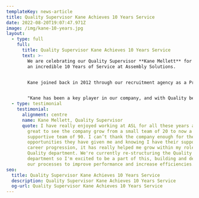 ```yaml
---
templateKey: news-article
title: Quality Supervisor Kane Achieves 10 Years Service
date: 2022-08-20T19:07:47.971Z
image: /img/kane-10-years.jpg
layout:
  - type: full
    full:
      title: Quality Supervisor Kane Achieves 10 Years Service
      text: >-
        We are celebrating our Quality Supervisor **Kane Mellett** for reaching
        an incredible 10 Years of Service at Assembly Solutions. 


        K﻿ane joined back in 2012 through our recruitment agency as a Production Operator and very soon showed his skills and enthusiasm to work in the Quality department. Kane moved from building wiring harnesses for our Automotive customers, to a senior Quality Inspector role where he carried out all the QA for wiring harness work made by the Production Operators. It wasn't long after this that Kane proved he had the abilities and experience to step up to the role of Quality Supervisor for all wiring harness and control panel projects.


        "﻿Kane has been a key player in our company, and with Quality being one of our 4 core values, Kane's skill and commitment to ensuring all goods pass 100% before being packed and despatched, is vital to our success and continuing to retain customers. I'm looking forward to see Kane progress even further within the company and hope to see him here for another 10 years, if he can do it all again!" **Gareth Balshaw, Managing Director**
  - type: testimonial
    testimonial:
      alignment: centre
      name: Kane Mellett, Quality Supervisor
      quote: I have really enjoyed working at ASL for all these years and it has been
        great to see the company grow from a small team of 20 to now a strong &
        supportive team of 90. I can’t thank the company enough for the
        opportunities they have given me and knowing I have their support for
        career progression, it has really helped me grow within my role in the
        Quality department. We're currently re-structuring the Quality
        department so I'm excited to be a part of this, building and developing
        our processes to improve performance and increase efficiencies.
seo:
  title: Quality Supervisor Kane Achieves 10 Years Service
  description: Quality Supervisor Kane Achieves 10 Years Service
  og-url: Quality Supervisor Kane Achieves 10 Years Service
---
```

